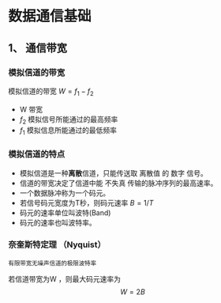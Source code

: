 # 数据通信基础

## 1、 通信带宽

### 模拟信道的带宽

模拟信道的带宽 $W=f_1 - f_2$ 

*  W 带宽
*  $f_2$ 模拟信号所能通过的最高频率
*  $f_1$ 模拟信息所能通过的最低频率

### 模拟信道的特点

* 模拟信道是一种**离散**信道，只能传送取 离散值 的 数字 信号。
* 信道的带宽决定了信道中能 不失真 传输的脉冲序列的最高速率。
* 一个数据脉冲称为一个码元。
* 若信号码元宽度为T秒，则码元速率 $B=1/T$ 
* 码元的速率单位叫波特(Band) 
* 码元的速率也叫波特率。

### 奈奎斯特定理 （Nyquist）
    有限带宽无噪声信道的极限波特率

若信道带宽为W ，则最大码元速率为
$$W=2B$$

